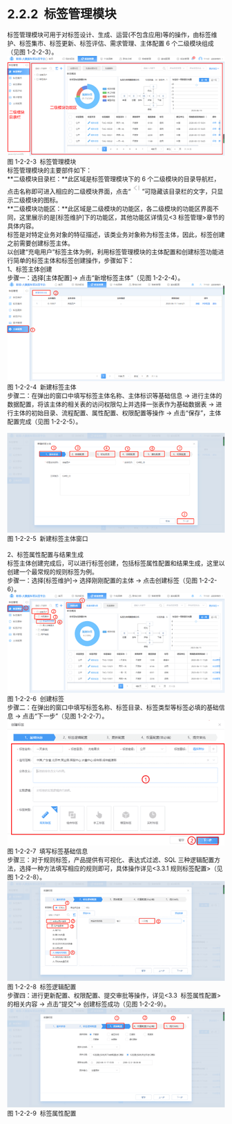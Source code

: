 # 2.2.2  标签管理模块

标签管理模块可用于对标签设计、生成、运营(不包含应用)等的操作，由标签维护、标签集市、标签更新、标签评估、需求管理、主体配置 6 个二级模块组成（见图 1-2-2-3）。<br />![](<../../assets/images/(17).png#height=190&width=415>)<br />图 1-2-2-3  标签管理模块<br />标签管理模块的主要部件如下：<br />**二级模块目录栏：**此区域是标签管理模块下的 6 个二级模块的目录导航栏，点击名称即可进入相应的二级模块界面，点击“![](<../../assets/images/(18).png#height=12&width=13>)”可隐藏该目录栏的文字，只显示二级模块的图标。<br />**二级模块功能区：**此区域是二级模块的功能区，各二级模块的功能区界面不同，这里展示的是[标签维护]下的功能区，其他功能区详情见<3 标签管理>章节的具体内容。<br />标签是对特定业务对象的特征描述，该类业务对象称为标签主体，因此，标签创建之前需要创建标签主体。<br />以创建“充电用户”标签主体为例，利用标签管理模块的主体配置和创建标签功能进行简单的标签主体和标签创建操作，步骤如下：<br />1、标签主体创建<br />步骤一：选择[主体配置]→ 点击“新增标签主体”（见图 1-2-2-4）。<br /> ![](<../../assets/images/(20).png#height=12&width=13>)<br />图 1-2-2-4  新建标签主体<br />步骤二：在弹出的窗口中填写标签主体名称、主体标识等基础信息 → 进行主体的数据配置，将该主体的相关表的访问权限勾上并选择一张表作为基础数据表 → 进行主体的初始目录、流程配置、属性配置、权限配置等操作 → 点击“保存”，主体配置完成（见图 1-2-2-5）。<br /> <br />![](<../../assets/images/(21).png#height=190&width=415>)<br />图 1-2-2-5  新建标签主体窗口<br /> <br />2、标签属性配置与结果生成<br />标签主体创建完成后，可以进行标签创建，包括标签属性配置和结果生成，这里以创建一个最常规的规则标签为例。<br />步骤一：选择[标签维护]→ 选择刚刚配置的主体 → 点击创建标签（见图 1-2-2-6）。<br />![](<../../assets/images/(23).png#height=190&width=415>)<br />图 1-2-2-6  创建标签<br />步骤二：在弹出的窗口中填写标签名称、标签目录、标签类型等标签必填的基础信息 → 点击“下一步”（见图 1-2-2-7）。<br />![](<../../assets/images/(24).png#height=239&width=415>)<br />图 1-2-2-7  填写标签基础信息<br />步骤三：对于规则标签，产品提供有可视化、表达式过滤、SQL 三种逻辑配置方法，选择一种方法填写相应的规则即可，具体操作详见<3.3.1 规则标签配置>（见图 1-2-2-8）。<br />![](<../../assets/images/(25).png#height=190&width=415>)<br />图 1-2-2-8  标签逻辑配置<br />步骤四：进行更新配置、权限配置、提交审批等操作，详见<3.3  标签属性配置>的相关内容 → 点击“提交”→ 创建标签成功（见图 1-2-2-9）。<br />![](<../../assets/images/(26).png#height=190&width=415>)<br />图 1-2-2-9  标签属性配置
<a name="1PsgS"></a>